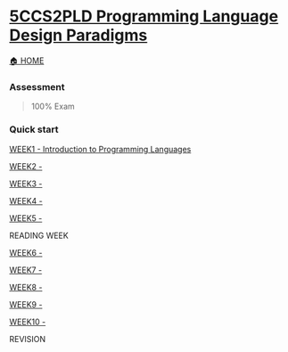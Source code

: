 # [5CCS2PLD Programming Language Design Paradigms](https://keats.kcl.ac.uk/course/view.php?id=109878)

[🏠 HOME](README.md)

### Assessment 

> 100% Exam

### Quick start

[WEEK1 - Introduction to Programming Languages](year2/5ccs2pld/w1.md)

[WEEK2 - ](year2/5ccs2pld/w2.md)

[WEEK3 - ](year2/5ccs2pld/w3.md)

[WEEK4 - ]((year2/5ccs2pld/w4.md))

[WEEK5 - ](year2/5ccs2pld/w5.md)

READING WEEK

[WEEK6 - ](year2/5ccs2pld/w6.md)

[WEEK7 - ](year2/5ccs2pld/w7.md)

[WEEK8 - ](year2/5ccs2pld/w8.md)

[WEEK9 - ](year2/5ccs2pld/w9.md)

[WEEK10 - ](year2/5ccs2pld/w10.md)

REVISION